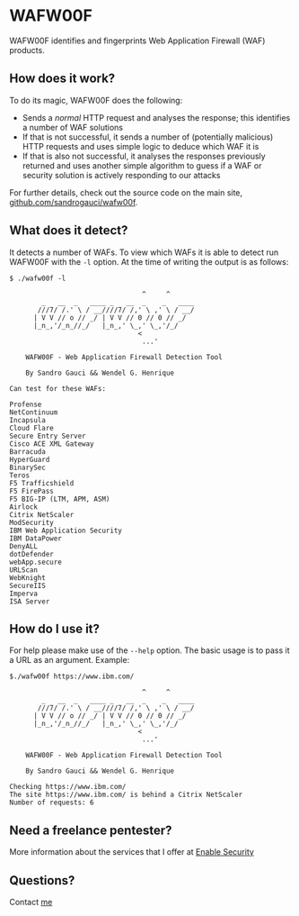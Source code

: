 # WAFW00F

WAFW00F identifies and fingerprints Web Application Firewall (WAF) products.

## How does it work?

To do its magic, WAFW00F does the following:

- Sends a _normal_ HTTP request and analyses the response; this identifies a
  number of WAF solutions
- If that is not successful, it sends a number of (potentially malicious) HTTP
  requests and uses simple logic to deduce which WAF it is
- If that is also not successful, it analyses the responses previously
  returned and uses another simple algorithm to guess if a WAF or security
  solution is actively responding to our attacks

For further details, check out the source code on the main site,
[github.com/sandrogauci/wafw00f](https://github.com/sandrogauci/wafw00f).

## What does it detect?

It detects a number of WAFs. To view which WAFs it is able to detect run
WAFW00F with the `-l` option. At the time of writing the output is as follows:

    $ ./wafw00f -l
    
                                     ^     ^
            _   __  _   ____ _   __  _    _   ____
           ///7/ /.' \ / __////7/ /,' \ ,' \ / __/
          | V V // o // _/ | V V // 0 // 0 // _/
          |_n_,'/_n_//_/   |_n_,' \_,' \_,'/_/
                                    <
                                     ...'
                                     
        WAFW00F - Web Application Firewall Detection Tool
        
        By Sandro Gauci && Wendel G. Henrique
        
    Can test for these WAFs:
    
    Profense
    NetContinuum
    Incapsula
    Cloud Flare
    Secure Entry Server
    Cisco ACE XML Gateway
    Barracuda
    HyperGuard
    BinarySec
    Teros
    F5 Trafficshield
    F5 FirePass
    F5 BIG-IP (LTM, APM, ASM)
    Airlock
    Citrix NetScaler
    ModSecurity
    IBM Web Application Security
    IBM DataPower
    DenyALL
    dotDefender
    webApp.secure
    URLScan
    WebKnight
    SecureIIS
    Imperva
    ISA Server
    


## How do I use it?

For help please make use of the `--help` option. The basic usage is to pass it
a URL as an argument. Example:

    $./wafw00f https://www.ibm.com/
    
                                     ^     ^
            _   __  _   ____ _   __  _    _   ____
           ///7/ /.' \ / __////7/ /,' \ ,' \ / __/
          | V V // o // _/ | V V // 0 // 0 // _/
          |_n_,'/_n_//_/   |_n_,' \_,' \_,'/_/
                                    <
                                     ...'
                                     
        WAFW00F - Web Application Firewall Detection Tool
        
        By Sandro Gauci && Wendel G. Henrique
        
    Checking https://www.ibm.com/
    The site https://www.ibm.com/ is behind a Citrix NetScaler
    Number of requests: 6
    

## Need a freelance pentester?

More information about the services that I offer at [Enable Security](http://enablesecurity.com/)

## Questions?

Contact [me](mailto:sandro@enablesecurity.com)

